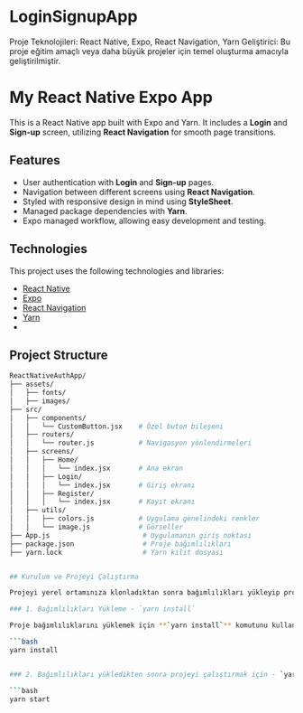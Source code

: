 # LoginSignupApp
Proje Teknolojileri: React Native, Expo, React Navigation, Yarn Geliştirici: Bu proje eğitim amaçlı veya daha büyük projeler için temel oluşturma amacıyla geliştirilmiştir.

# My React Native Expo App

This is a React Native app built with Expo and Yarn. It includes a **Login** and **Sign-up** screen, utilizing **React Navigation** for smooth page transitions.


## Features
- User authentication with **Login** and **Sign-up** pages.
- Navigation between different screens using **React Navigation**.
- Styled with responsive design in mind using **StyleSheet**.
- Managed package dependencies with **Yarn**.
- Expo managed workflow, allowing easy development and testing.

## Technologies
This project uses the following technologies and libraries:
- [React Native](https://reactnative.dev/)
- [Expo](https://expo.dev/)
- [React Navigation](https://reactnavigation.org/)
- [Yarn](https://yarnpkg.com/)
- 
## Project Structure
```bash
ReactNativeAuthApp/
├── assets/
│   ├── fonts/
│   ├── images/
├── src/
│   ├── components/
│   │   └── CustomButton.jsx    # Özel buton bileşeni
│   ├── routers/
│   │   └── router.js           # Navigasyon yönlendirmeleri
│   ├── screens/
│   │   ├── Home/
│   │   │   └── index.jsx       # Ana ekran
│   │   ├── Login/
│   │   │   └── index.jsx       # Giriş ekranı
│   │   ├── Register/
│   │   │   └── index.jsx       # Kayıt ekranı
│   ├── utils/
│   │   ├── colors.js           # Uygulama genelindeki renkler
│   │   └── image.js            # Görseller
├── App.js                       # Uygulamanın giriş noktası
├── package.json                 # Proje bağımlılıkları
├── yarn.lock                    # Yarn kilit dosyası


## Kurulum ve Projeyi Çalıştırma

Projeyi yerel ortamınıza klonladıktan sonra bağımlılıkları yükleyip projeyi çalıştırmak için aşağıdaki adımları takip edebilirsiniz:

### 1. Bağımlılıkları Yükleme - `yarn install`

Proje bağımlılıklarını yüklemek için **`yarn install`** komutunu kullanın. Bu komut, proje içerisindeki `package.json` dosyasında listelenen tüm bağımlılıkları indirip `node_modules` klasörüne ekler.

```bash
yarn install


### 2. Bağımlılıkları yükledikten sonra projeyi çalıştırmak için - `yarn start`

```bash
yarn start



